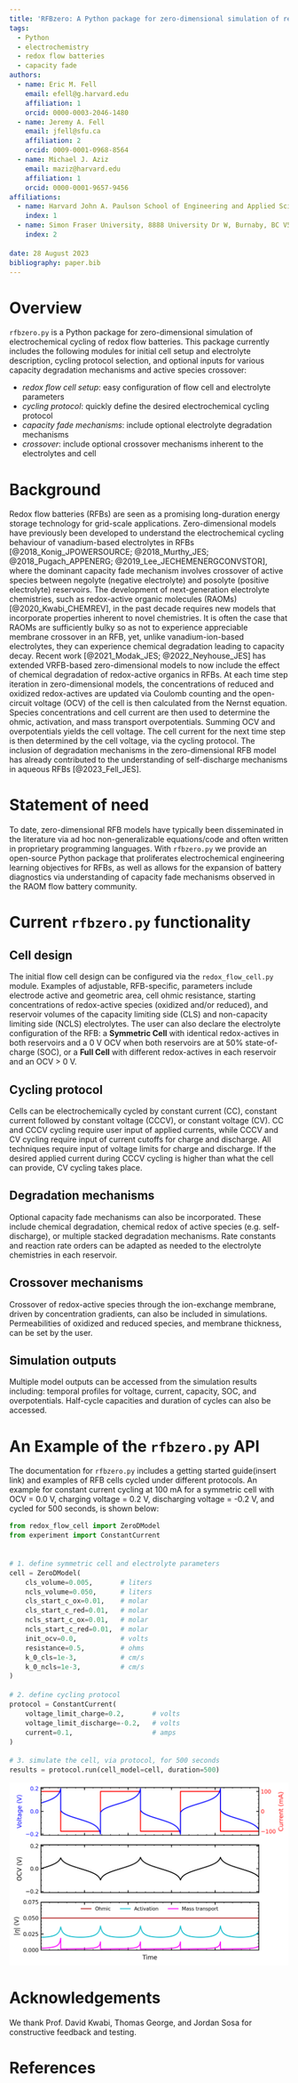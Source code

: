 ```yaml
---
title: 'RFBzero: A Python package for zero-dimensional simulation of redox flow battery cycling'
tags:
  - Python
  - electrochemistry
  - redox flow batteries
  - capacity fade
authors:
  - name: Eric M. Fell
    email: efell@g.harvard.edu
    affiliation: 1
    orcid: 0000-0003-2046-1480
  - name: Jeremy A. Fell
    email: jfell@sfu.ca
    affiliation: 2
    orcid: 0009-0001-0968-8564
  - name: Michael J. Aziz
    email: maziz@harvard.edu
    affiliation: 1
    orcid: 0000-0001-9657-9456
affiliations: 
  - name: Harvard John A. Paulson School of Engineering and Applied Sciences, 29 Oxford Street, Cambridge, MA, 02138, USA
    index: 1
  - name: Simon Fraser University, 8888 University Dr W, Burnaby, BC V5A 1S6, Canada
    index: 2
  
date: 28 August 2023
bibliography: paper.bib
---
```


# Overview

`rfbzero.py` is a Python package for zero-dimensional simulation of electrochemical cycling of redox flow batteries. This package currently includes the following modules for initial cell setup and electrolyte description, cycling protocol selection, and optional inputs for various capacity degradation mechanisms and active species crossover:
 
- _redox flow cell setup_: easy configuration of flow cell and electrolyte parameters
- _cycling protocol_: quickly define the desired electrochemical cycling protocol
- _capacity fade mechanisms_: include optional electrolyte degradation mechanisms
- _crossover_: include optional crossover mechanisms inherent to the electrolytes and cell

# Background
Redox flow batteries (RFBs) are seen as a promising long-duration energy storage technology for grid-scale applications. Zero-dimensional models have previously been developed to understand the electrochemical cycling behaviour of vanadium-based electrolytes in RFBs [@2018_Konig_JPOWERSOURCE; @2018_Murthy_JES; @2018_Pugach_APPENERG; @2019_Lee_JECHEMENERGCONVSTOR], where the dominant capacity fade mechanism involves crossover of active species between negolyte (negative electrolyte) and posolyte (positive electrolyte) reservoirs. The development of next-generation electrolyte chemistries, such as redox-active organic molecules (RAOMs) [@2020_Kwabi_CHEMREV], in the past decade requires new models that incorporate properties inherent to novel chemistries. It is often the case that RAOMs are sufficiently bulky so as not to experience appreciable membrane crossover in an RFB, yet, unlike vanadium-ion-based electrolytes, they can experience chemical degradation leading to capacity decay. Recent work [@2021_Modak_JES; @2022_Neyhouse_JES] has extended VRFB-based zero-dimensional models to now include the effect of chemical degradation of redox-active organics in RFBs. At each time step iteration in zero-dimensional models, the concentrations of reduced and oxidized redox-actives are updated via Coulomb counting and the open-circuit voltage (OCV) of the cell is then calculated from the Nernst equation. Species concentrations and cell current are then used to determine the ohmic, activation, and mass transport overpotentials. Summing OCV and overpotentials yields the cell voltage. The cell current for the next time step is then determined by the cell voltage, via the cycling protocol. The inclusion of degradation mechanisms in the zero-dimensional RFB model has already contributed to the understanding of self-discharge mechanisms in aqueous RFBs [@2023_Fell_JES].

# Statement of need
To date, zero-dimensional RFB models have typically been disseminated in the literature via ad hoc non-generalizable equations/code and often written in proprietary programming languages. With `rfbzero.py` we provide an open-source Python package that proliferates electrochemical engineering learning objectives for RFBs, as well as allows for the expansion of battery diagnostics via understanding of capacity fade mechanisms observed in the RAOM flow battery community.

# Current `rfbzero.py` functionality

## Cell design
The initial flow cell design can be configured via the `redox_flow_cell.py` module. Examples of adjustable, RFB-specific, parameters include electrode active and geometric area, cell ohmic resistance, starting concentrations of redox-active species (oxidized and/or reduced), and reservoir volumes of the capacity limiting side (CLS) and non-capacity limiting side (NCLS) electrolytes. The user can also declare the electrolyte configuration of the RFB: a **Symmetric Cell** with identical redox-actives in both reservoirs and a 0 V OCV when both reservoirs are at 50% state-of-charge (SOC), or a **Full Cell** with different redox-actives in each reservoir and an OCV > 0 V.

## Cycling protocol
Cells can be electrochemically cycled by constant current (CC), constant current followed by constant voltage (CCCV), or constant voltage (CV). CC and CCCV cycling require user input of applied currents, while CCCV and CV cycling require input of current cutoffs for charge and discharge. All techniques require input of voltage limits for charge and discharge. If the desired applied current during CCCV cycling is higher than what the cell can provide, CV cycling takes place.

## Degradation mechanisms
Optional capacity fade mechanisms can also be incorporated. These include chemical degradation, chemical redox of active species (e.g. self-discharge), or multiple stacked degradation mechanisms. Rate constants and reaction rate orders can be adapted as needed to the electrolyte chemistries in each reservoir.

## Crossover mechanisms
Crossover of redox-active species through the ion-exchange membrane, driven by concentration gradients, can also be included in simulations. Permeabilities of oxidized and reduced species, and membrane thickness, can be set by the user.

## Simulation outputs
Multiple model outputs can be accessed from the simulation results including: temporal profiles for voltage, current, capacity, SOC, and overpotentials. Half-cycle capacities and duration of cycles can also be accessed.

# An Example of the `rfbzero.py` API
The documentation for `rfbzero.py` includes a getting started guide(insert link) and examples of RFB cells cycled under different protocols. An example for constant current cycling at 100 mA for a symmetric cell with OCV = 0.0 V, charging voltage = 0.2 V, discharging voltage = -0.2 V, and cycled for 500 seconds, is shown below:

```python
from redox_flow_cell import ZeroDModel
from experiment import ConstantCurrent


# 1. define symmetric cell and electrolyte parameters
cell = ZeroDModel(
    cls_volume=0.005,       # liters
    ncls_volume=0.050,      # liters
    cls_start_c_ox=0.01,    # molar
    cls_start_c_red=0.01,   # molar
    ncls_start_c_ox=0.01,   # molar
    ncls_start_c_red=0.01,  # molar
    init_ocv=0.0,           # volts
    resistance=0.5,         # ohms
    k_0_cls=1e-3,           # cm/s
    k_0_ncls=1e-3,          # cm/s
)

# 2. define cycling protocol
protocol = ConstantCurrent(
    voltage_limit_charge=0.2,       # volts
    voltage_limit_discharge=-0.2,   # volts
    current=0.1,                    # amps
)

# 3. simulate the cell, via protocol, for 500 seconds
results = protocol.run(cell_model=cell, duration=500)
```

![Simulation outputs can be plotted as desired](./fig_1.png)

# Acknowledgements
We thank Prof. David Kwabi, Thomas George, and Jordan Sosa for constructive feedback and testing.

# References



